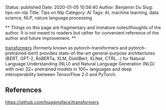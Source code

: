 Status: published
Date: 2020-01-05 10:56:40
Author: Benjamin Du
Slug: tips-on-nlp
Title: Tips on Nlp
Category: AI
Tags: AI, machine learning, data science, NLP, nature language processing

**
Things on this page are fragmentary and immature notes/thoughts of the author.
It is not meant to readers but rather for convenient reference of the author and future improvement.
**


[transformers](https://github.com/huggingface/transformers)
(formerly known as pytorch-transformers and pytorch-pretrained-bert) 
provides state-of-the-art general-purpose architectures (BERT, GPT-2, RoBERTa, XLM, DistilBert, XLNet, CTRL...) 
for Natural Language Understanding (NLU) and Natural Language Generation (NLG) 
with over 32+ pretrained models in 100+ languages and deep interoperability between TensorFlow 2.0 and PyTorch.


## References

https://github.com/huggingface/transformers
